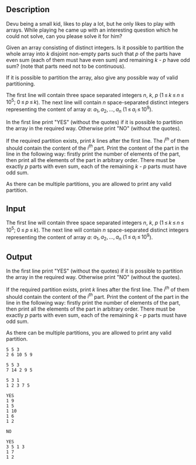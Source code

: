 ## Description

<div><p>Devu being a small kid, likes to play a lot, but he only likes to play with arrays. While playing he came up with an interesting question which he could not solve, can you please solve it for him?</p><p>Given an array consisting of distinct integers. Is it possible to partition the whole array into <span class="tex-span"><i>k</i></span> disjoint non-empty parts such that <span class="tex-span"><i>p</i></span> of the parts have even sum (each of them must have even sum) and remaining <span class="tex-span"><i>k</i></span> - <span class="tex-span"><i>p</i></span> have odd sum? (note that parts need not to be continuous).</p><p>If it is possible to partition the array, also give any possible way of valid partitioning.</p></div><div class="input-specification"><p>The first line will contain three space separated integers <span class="tex-span"><i>n</i></span>, <span class="tex-span"><i>k</i></span>, <span class="tex-span"><i>p</i></span> (<span class="tex-span">1 ≤ <i>k</i> ≤ <i>n</i> ≤ 10<sup class="upper-index">5</sup>;&nbsp;0 ≤ <i>p</i> ≤ <i>k</i></span>). The next line will contain <span class="tex-span"><i>n</i></span> space-separated distinct integers representing the content of array <span class="tex-span"><i>a</i></span>: <span class="tex-span"><i>a</i><sub class="lower-index">1</sub>, <i>a</i><sub class="lower-index">2</sub>, ..., <i>a</i><sub class="lower-index"><i>n</i></sub></span> (<span class="tex-span">1 ≤ <i>a</i><sub class="lower-index"><i>i</i></sub> ≤ 10<sup class="upper-index">9</sup></span>).</p></div><div class="output-specification"><p>In the first line print "<span class="tex-font-style-tt">YES</span>" (without the quotes) if it is possible to partition the array in the required way. Otherwise print "<span class="tex-font-style-tt">NO</span>" (without the quotes).</p><p>If the required partition exists, print <span class="tex-span"><i>k</i></span> lines after the first line. The <span class="tex-span"><i>i</i><sup class="upper-index"><i>th</i></sup></span> of them should contain the content of the <span class="tex-span"><i>i</i><sup class="upper-index"><i>th</i></sup></span> part. Print the content of the part in the line in the following way: firstly print the number of elements of the part, then print all the elements of the part in arbitrary order. There must be exactly <span class="tex-span"><i>p</i></span> parts with even sum, each of the remaining <span class="tex-span"><i>k</i></span> - <span class="tex-span"><i>p</i></span> parts must have odd sum.</p><p>As there can be multiple partitions, you are allowed to print any valid partition.</p></div>

## Input

<p>The first line will contain three space separated integers <span class="tex-span"><i>n</i></span>, <span class="tex-span"><i>k</i></span>, <span class="tex-span"><i>p</i></span> (<span class="tex-span">1 ≤ <i>k</i> ≤ <i>n</i> ≤ 10<sup class="upper-index">5</sup>;&nbsp;0 ≤ <i>p</i> ≤ <i>k</i></span>). The next line will contain <span class="tex-span"><i>n</i></span> space-separated distinct integers representing the content of array <span class="tex-span"><i>a</i></span>: <span class="tex-span"><i>a</i><sub class="lower-index">1</sub>, <i>a</i><sub class="lower-index">2</sub>, ..., <i>a</i><sub class="lower-index"><i>n</i></sub></span> (<span class="tex-span">1 ≤ <i>a</i><sub class="lower-index"><i>i</i></sub> ≤ 10<sup class="upper-index">9</sup></span>).</p>

## Output

<p>In the first line print "<span class="tex-font-style-tt">YES</span>" (without the quotes) if it is possible to partition the array in the required way. Otherwise print "<span class="tex-font-style-tt">NO</span>" (without the quotes).</p><p>If the required partition exists, print <span class="tex-span"><i>k</i></span> lines after the first line. The <span class="tex-span"><i>i</i><sup class="upper-index"><i>th</i></sup></span> of them should contain the content of the <span class="tex-span"><i>i</i><sup class="upper-index"><i>th</i></sup></span> part. Print the content of the part in the line in the following way: firstly print the number of elements of the part, then print all the elements of the part in arbitrary order. There must be exactly <span class="tex-span"><i>p</i></span> parts with even sum, each of the remaining <span class="tex-span"><i>k</i></span> - <span class="tex-span"><i>p</i></span> parts must have odd sum.</p><p>As there can be multiple partitions, you are allowed to print any valid partition.</p>





```input1
5 5 3
2 6 10 5 9

```




```input2
5 5 3
7 14 2 9 5

```




```input3
5 3 1
1 2 3 7 5

```




```output1
YES
1 9
1 5
1 10
1 6
1 2

```




```output2
NO

```




```output3
YES
3 5 1 3
1 7
1 2

```


